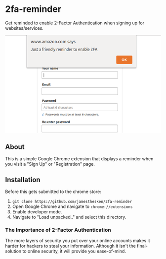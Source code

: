 # 2fa-reminder
Get reminded to enable 2-Factor Authentication when signing up for websites/services.

![screenshot](images/screenshot.png)

## About
This is a simple Google Chrome extension that displays a reminder when you visit a "Sign Up" or "Registration" page.

## Installation
Before this gets submitted to the chrome store:
1. `git clone https://github.com/jamesthesken/2fa-reminder`
2. Open Google Chrome and navigate to `chrome://extensions`
3. Enable developer mode.
4. Navigate to "Load unpacked.." and select this directory.

### The Importance of 2-Factor Authentication
The more layers of security you put over your online accounts makes it harder for hackers to steal your information. Although it isn't the final-solution to online security, it will provide you ease-of-mind.


